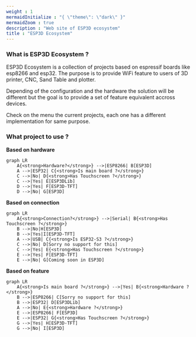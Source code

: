 ```yaml
---
weight : 1
mermaidInitialize : "{ \"theme\": \"dark\" }"
mermaidZoom : true
description : "Web site of ESP3D ecosystem"
title : "ESP3D Ecosystem"
---
```

  
### What is ESP3D Ecosystem ?

ESP3D Ecosystem is a collection of projects based on espressif boards like esp8266 and esp32. The purpose is to provide WiFi feature to users of 3D printer, CNC, Sand Table and plotter.

Depending of the configuration and the hardware the solution will be different but the goal is to provide a set of feature equivalent accross devices.

Check on the menu the current projects, each one has a different implementation for same purpose. 

### What project to use ?

**Based on hardware**
```mermaid
graph LR
    A{<strong>Hardware?</strong>} -->|ESP8266| B[ESP3D]
    A -->|ESP32| C{<strong>Is main board ?</strong>} 
    C -->|No| D{<strong>Has Touchscreen ?</strong>} 
    C -->|Yes| E[ESP3DLib]
    D -->|Yes| F[ESP3D-TFT]
    D -->|No| G[ESP3D]
```
**Based on connection**
```mermaid
graph LR
    A{<strong>Connection?</strong>} -->|Serial| B{<strong>Has Touchscreen ?</strong>} 
    B -->|No|H[ESP3D]
    B -->|Yes|I[ESP3D-TFT]
    A -->|USB| C{<strong>Is ESP32-S3 ?</strong>} 
    C -->|No| D[Sorry no support for this] 
    C -->|Yes| E{<strong>Has Touchscreen ?</strong>}
    E -->|Yes| F[ESP3D-TFT]
    E -->|No| G[Coming soon in ESP3D]
```

**Based on feature**
```mermaid
graph LR
    A{<strong>Is main board ?</strong>} -->|Yes| B{<strong>Hardware ?</strong>} 
    B -->|ESP8266| C[Sorry no support for this]
    B -->|ESP32| D[ESP3DLib]
    A -->|No| E{<strong>Hardware ?</strong>} 
    E -->|ESP8266| F[ESP3D]
    E -->|ESP32| G{<strong>Has Touchscreen ?</strong>} 
    G -->|Yes| H[ESP3D-TFT]
    G -->|No| I[ESP3D]
```
